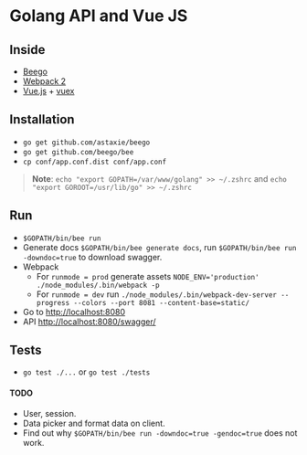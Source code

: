 Golang API and Vue JS
=====================

## Inside
* [Beego](https://beego.me/)
* [Webpack 2](https://webpack.js.org/)
* [Vue.js](https://vuejs.org) + [vuex](https://vuex.vuejs.org/en/)

## Installation
* `go get github.com/astaxie/beego`
* `go get github.com/beego/bee`
* `cp conf/app.conf.dist conf/app.conf`

> **Note**: `echo "export GOPATH=/var/www/golang" >> ~/.zshrc` and `echo "export GOROOT=/usr/lib/go" >> ~/.zshrc`

## Run
* `$GOPATH/bin/bee run`
* Generate docs `$GOPATH/bin/bee generate docs`, run `$GOPATH/bin/bee run -downdoc=true` to download swagger.
* Webpack
  * For `runmode = prod` generate assets `NODE_ENV='production' ./node_modules/.bin/webpack -p`
  * For `runmode = dev` run `./node_modules/.bin/webpack-dev-server --progress --colors --port 8081 --content-base=static/`
* Go to [http://localhost:8080](http://localhost:8080)
* API [http://localhost:8080/swagger/](http://localhost:8080/swagger/)

## Tests
* `go test ./...` or `go test ./tests`

#### TODO
* User, session.
* Data picker and format data on client.
* Find out why `$GOPATH/bin/bee run -downdoc=true -gendoc=true` does not work.
